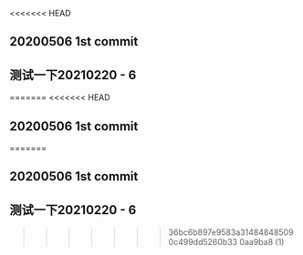 <<<<<<< HEAD
## 20200506 1st commit
## 测试一下20210220 - 6
=======
<<<<<<< HEAD
## 20200506 1st commit
=======
## 20200506 1st commit
## 测试一下20210220 - 6
>>>>>>> 36bc6b897e9583a314848485090c499dd5260b33
>>>>>>> 0aa9ba8 (1)
